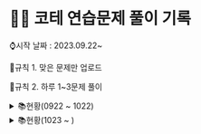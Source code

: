 # 👩‍💻 코테 연습문제 풀이 기록

⌚시작 날짜 : 2023.09.22~

📌규칙 1. 맞은 문제만 업로드

📌규칙 2. 하루 1~3문제 풀이

<details>

<summary> 📚현황(0922 ~ 1022)</summary>

| 날짜 | 레벨 |         문제이름          |     | 날짜 | 레벨 | 문제이름               |
| :--: | :--: | :-----------------------: | --- | ---- | ---- | ---------------------- |
| 0922 |  1   | 나머지가 1이 되는 수 찾기 |     | 1003 | 1    | 가운데숫자가져오기     |
| 0922 |  1   |        콜라츠 추측        |     | 1003 | 1    | k번째수                |
| 0923 |  2   |     나머지 값 구하기      |     | 1004 | 1    | 추억점수               |
| 0923 |  2   |       최솟값 만들기       |     | 1004 | 1    | 크기가작은부분문자열   |
| 0924 |  2   |        올바른 괄호        |     | 1005 | 1    | 콜라 문제              |
| 0924 |  1   |        수박수박수?        |     | 1006 | 1    | 약수의개수와덧셈       |
| 0924 |  1   |           예산            |     | 1006 | 1    | 명예의전당             |
| 0925 |  1   |        평균구하기         |     | 1007 | 1    | 카드뭉치               |
| 0925 |  1   |     정수내림차순배치      |     | 1007 | 1    | 시저암호               |
| 0925 |  1   |        음양더하기         |     | 1008 | 1    | 폰켓몬                 |
| 0926 |  1   |        김서방찾기         |     | 1009 | 1    | 개인정보수집유효기간   |
| 0926 |  1   |      같은숫자는싫어       |     | 1010 | 1    | 모의고사               |
| 0926 |  1   |          삼총사           |     | 1011 | 1    | 성격유형검사           |
| 0927 |  1   |         과일장수          |     | 1011 | 1    | 덧칠하기               |
| 0927 |  1   |      직사각형별찍기       |     | 1012 | 1    | 문자열내p와y의개수     |
| 0928 |  1   |     두개뽑아서더하기      |     | 1013 | 1    | 옹알이(2)              |
| 0928 |  1   |      부족한금액계산       |     | 1014 | 1    | 문자열나누기           |
| 0929 |  1   |      푸드파이트대회       |     | 1015 | 1    | 숫자문자열과영단어     |
| 0929 |  1   |      두정수사이의합       |     | 1016 | 1    | 둘만의암호             |
| 0930 |  1   |      기사단원의 무기      |     | 1017 | 1    | 로또최고순위와최저순위 |
| 0930 |  1   |   문자열내마음대로정렬    |     | 1018 | 1    | 3진법                  |
| 1001 |  1   | 나누어 떨어지는 숫자 배열 |     | 1019 | 1    | 가장가까운같은글자     |
| 1001 |  1   |       최소직사각형        |     | 1020 | 1    | 실패율                 |
| 1002 |  1   |    제일작은수제거하기     |     | 1021 | 1    | 크레인인형뽑기         |
| 1002 |  1   |           내적            |     | 1022 | 1    | 비밀지도               |

</details>
<details>

<summary> 📚현황(1023 ~ )</summary>

| 날짜 | 레벨 |     문제이름     |     | 날짜 | 레벨 | 문제이름 |
| :--: | :--: | :--------------: | --- | ---- | ---- | -------- |
| 1023 |  1   |       2016       |     |      |      |          |
| 1024 |  1   |   햄버거만들기   |     |      |      |          |
| 1025 |  1   |    소수만들기    |     |      |      |          |
| 1026 |  1   |   달리기 경주    |     |      |      |          |
| 1027 |  1   | 이상한문자만들기 |     |      |      |          |
| 1029 |  2   | 이진변환반복하기 |     |      |      |          |
| 1030 |  2   |    숫자의표현    |     |      |      |          |
|      |      |                  |     |      |      |          |
|      |      |                  |     |      |      |          |
|      |      |                  |     |      |      |          |
|      |      |                  |     |      |      |          |
|      |      |                  |     |      |      |          |
|      |      |                  |     |      |      |          |
|      |      |                  |     |      |      |          |
|      |      |                  |     |      |      |          |
|      |      |                  |     |      |      |          |
|      |      |                  |     |      |      |          |
|      |      |                  |     |      |      |          |
|      |      |                  |     |      |      |          |
|      |      |                  |     |      |      |          |
|      |      |                  |     |      |      |          |
|      |      |                  |     |      |      |          |
|      |      |                  |     |      |      |          |
|      |      |                  |     |      |      |          |

</details>
